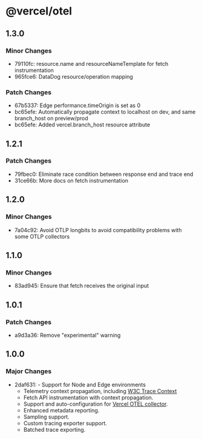 # @vercel/otel

## 1.3.0

### Minor Changes

- 79110fc: resource.name and resourceNameTemplate for fetch instrumentation
- 965fce6: DataDog resource/operation mapping

### Patch Changes

- 67b5337: Edge performance.timeOrigin is set as 0
- bc65efe: Automatically propagate context to localhost on dev, and same branch_host on preview/prod
- bc65efe: Added vercel.branch_host resource attribute

## 1.2.1

### Patch Changes

- 79fbec0: Eliminate race condition between response end and trace end
- 31ce66b: More docs on fetch instrumentation

## 1.2.0

### Minor Changes

- 7a04c92: Avoid OTLP longbits to avoid compatibility problems with some OTLP collectors

## 1.1.0

### Minor Changes

- 83ad945: Ensure that fetch receives the original input

## 1.0.1

### Patch Changes

- a9d3a36: Remove "experimental" warning

## 1.0.0

### Major Changes

- 2daf631: - Support for Node and Edge environments
  - Telemetry context propagation, including [W3C Trace Context](https://www.w3.org/TR/trace-context/)
  - Fetch API instrumentation with context propagation.
  - Support and auto-configuration for [Vercel OTEL collector](https://vercel.com/docs/observability/otel-overview/quickstart).
  - Enhanced metadata reporting.
  - Sampling support.
  - Custom tracing exporter support.
  - Batched trace exporting.

